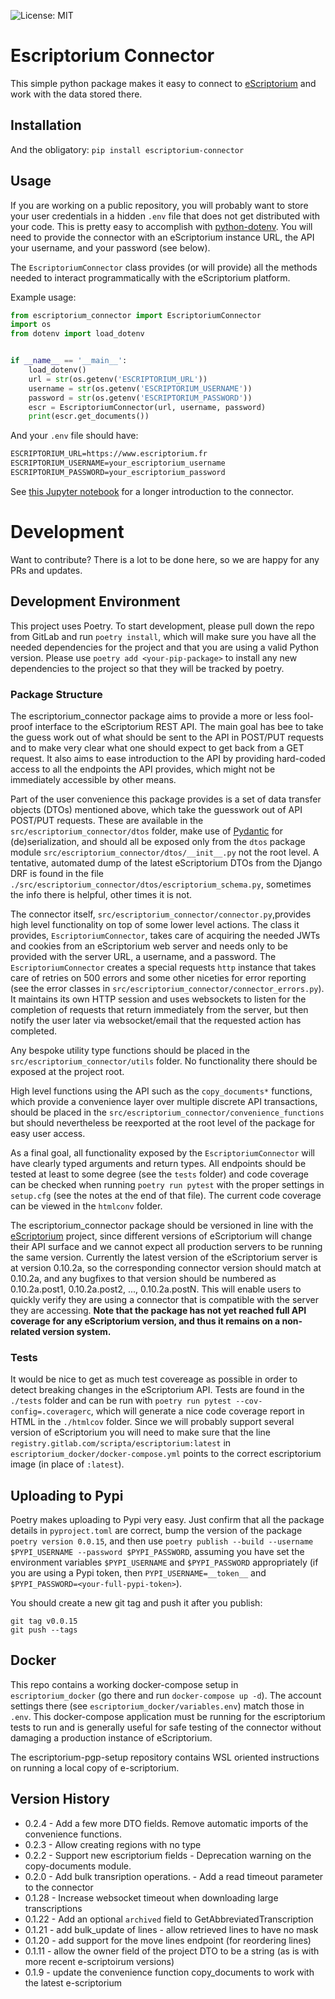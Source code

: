 ![License: MIT](https://img.shields.io/badge/License-MIT-yellow.svg)

# Escriptorium Connector

This simple python package makes it easy to connect to [eScriptorium](https://gitlab.com/scripta/escriptorium) and work with the data stored there.

## Installation

And the obligatory: `pip install escriptorium-connector`
## Usage

If you are working on a public repository, you will probably want to store your user credentials in a hidden `.env` file that does not get distributed with your code. This is pretty easy to accomplish with [python-dotenv](https://pypi.org/project/python-dotenv/). You will need to provide the connector with an eScriptorium instance URL, the API your username, and your password (see below).

The `EscriptoriumConnector` class provides (or will provide) all the methods needed to interact programmatically with the eScriptorium platform.

Example usage:

```python
from escriptorium_connector import EscriptoriumConnector
import os
from dotenv import load_dotenv


if __name__ == '__main__':
    load_dotenv()
    url = str(os.getenv('ESCRIPTORIUM_URL'))
    username = str(os.getenv('ESCRIPTORIUM_USERNAME'))
    password = str(os.getenv('ESCRIPTORIUM_PASSWORD'))
    escr = EscriptoriumConnector(url, username, password)
    print(escr.get_documents())

```

And your `.env` file should have:

```txt
ESCRIPTORIUM_URL=https://www.escriptorium.fr
ESCRIPTORIUM_USERNAME=your_escriptorium_username
ESCRIPTORIUM_PASSWORD=your_escriptorium_password
```

See [this Jupyter notebook](https://gitlab.com/sofer_mahir/escriptorium_python_connector/-/blob/main/example.ipynb) for a longer introduction to the connector.

# Development

Want to contribute? There is a lot to be done here, so we are happy for any PRs and updates.

## Development Environment

This project uses Poetry. To start development, please pull down the repo from GitLab and run `poetry install`, which will make sure you have all the needed dependencies for the project and that you are using a valid Python version. Please use `poetry add <your-pip-package>` to install any new dependencies to the project so that they will be tracked by poetry.

### Package Structure

The escriptorium_connector package aims to provide a more or less fool-proof interface to the eScriptorium REST API. The main goal has bee to take the guess work out of what should be sent to the API in POST/PUT requests and to make very clear what one should expect to get back from a GET request. It also aims to ease introduction to the API by providing hard-coded access to all the endpoints the API provides, which might not be immediately accessible by other means.

Part of the user convenience this package provides is a set of data transfer objects (DTOs) mentioned above, which take the guesswork out of API POST/PUT requests. These are available in the `src/escriptorium_connector/dtos` folder, make use of [Pydantic](https://pydantic-docs.helpmanual.io) for (de)serialization, and should all be exposed only from the `dtos` package module `src/escriptorium_connector/dtos/__init__.py` not the root level. A tentative, automated dump of the latest eScriptorium DTOs from the Django DRF is found in the file `./src/escriptorium_connector/dtos/escriptorium_schema.py`, sometimes the info there is helpful, other times it is not.

The connector itself, `src/escriptorium_connector/connector.py`,provides high level functionality on top of some lower level actions. The class it provides, `EscriptoriumConnector`, takes care of acquiring the needed JWTs and cookies from an eScriptorium web server and needs only to be provided with the server URL, a username, and a password. The `EscriptoriumConnector` creates a special requests `http` instance that takes care of retries on 500 errors and some other niceties for error reporting (see the error classes in `src/escriptorium_connector/connector_errors.py`). It maintains its own HTTP session and uses websockets to listen for the completion of requests that return immediately from the server, but then notify the user later via websocket/email that the requested action has completed.

Any bespoke utility type functions should be placed in the `src/escriptorium_connector/utils` folder. No functionality there should be exposed at the project root.

High level functions using the API such as the `copy_documents*` functions, which provide a convenience layer over multiple discrete API transactions, should be placed in the `src/escriptorium_connector/convenience_functions` but should nevertheless be reexported at the root level of the package for easy user access.

As a final goal, all functionality exposed by the `EscriptoriumConnector` will have clearly typed arguments and return types. All endpoints should be tested at least to some degree (see the `tests` folder) and code coverage can be checked when running `poetry run pytest` with the proper settings in `setup.cfg` (see the notes at the end of that file). The current code coverage can be viewed in the `htmlconv` folder. 

The escriptorium_connector package should be versioned in line with the [eScriptorium](https://gitlab.com/scripta/escriptorium) project, since different versions of eScriptorium will change their API surface and we cannot expect all production servers to be running the same version. Currently the latest version of the eScriptorium server is at version 0.10.2a, so the corresponding connector version should match at 0.10.2a, and any bugfixes to that version should be numbered as 0.10.2a.post1, 0.10.2a.post2, ..., 0.10.2a.postN. This will enable users to quickly verify they are using a connector that is compatible with the server they are accessing. __Note that the package has not yet reached full API coverage for any eScriptorium version, and thus it remains on a non-related version system.__

### Tests

It would be nice to get as much test covereage as possible in order to detect breaking changes in the eScriptorium API. Tests are found in the `./tests` folder and can be run with `poetry run pytest --cov-config=.coveragerc`, which will generate a nice code coverage report in HTML in the `./htmlcov` folder. Since we will probably support several version of eScriptorium you will need to make sure that the line `registry.gitlab.com/scripta/escriptorium:latest` in `escriptorium_docker/docker-compose.yml` points to the correct escriptorium image (in place of `:latest`).

## Uploading to Pypi

Poetry makes uploading to Pypi very easy. Just confirm that all the package details in `pyproject.toml` are correct, bump the version of the package `poetry version 0.0.15`, and then use `poetry publish --build --username $PYPI_USERNAME --password $PYPI_PASSWORD`, assuming you have set the environment variables `$PYPI_USERNAME` and `$PYPI_PASSWORD` appropriately (if you are using a Pypi token, then `PYPI_USERNAME=__token__` and `$PYPI_PASSWORD=<your-full-pypi-token>`).

You should create a new git tag and push it after you publish:

    git tag v0.0.15
    git push --tags

## Docker

This repo contains a working docker-compose setup in `escriptorium_docker` (go there and run `docker-compose up -d`). The account settings there (see `escriptorium_docker/variables.env`) match those in `.env`. This docker-compose application must be running for the escriptorium tests to run and is generally useful for safe testing of the connector without damaging a production instance of eScriptorium.

The escriptorium-pgp-setup repository contains WSL oriented instructions on running a local copy of e-scriptorium.

## Version History

* 0.2.4 - Add a few more DTO fields. Remove automatic imports of the convenience functions.
* 0.2.3 - Allow creating regions with no type
* 0.2.2 - Support new escriptorium fields
        - Deprecation warning on the copy-documents module.
* 0.2.0 - Add bulk transription operations.
        - Add a read timeout parameter to the connector
* 0.1.28 - Increase websocket timeout when downloading large transcriptions
* 0.1.22 - Add an optional `archived` field to GetAbbreviatedTranscription
* 0.1.21 - add bulk_update of lines
         - allow retrieved lines to have no mask
* 0.1.20 - add support for the move lines endpoint (for reordering lines)
* 0.1.11 - allow the owner field of the project DTO to be a string (as is with more recent e-scriptoirum versions)
* 0.1.9 - update the convenience function copy_documents to work with the latest e-scriptorium